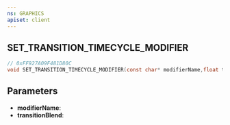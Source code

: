 ```yaml
---
ns: GRAPHICS
apiset: client
---
```

## SET_TRANSITION_TIMECYCLE_MODIFIER

```c
// 0xFF927A09F481D80C
void SET_TRANSITION_TIMECYCLE_MODIFIER(const char* modifierName,float transitionBlend);
```


## Parameters
* **modifierName**:
* **transitionBlend**:



